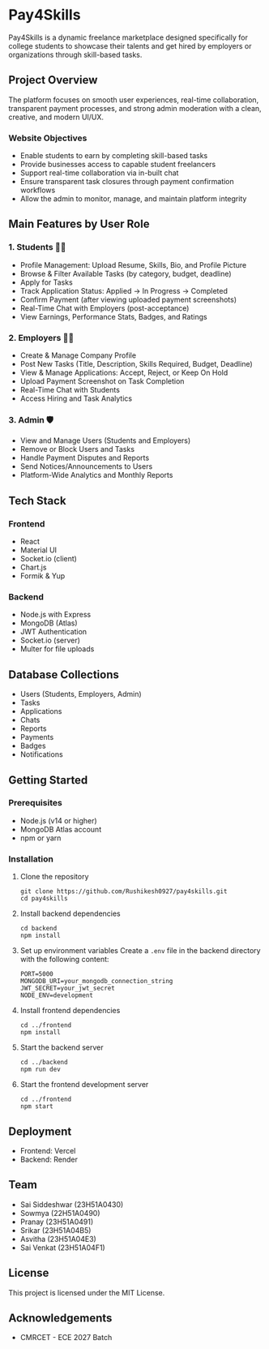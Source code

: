 # Pay4Skills

Pay4Skills is a dynamic freelance marketplace designed specifically for college students to showcase their talents and get hired by employers or organizations through skill-based tasks.

## Project Overview

The platform focuses on smooth user experiences, real-time collaboration, transparent payment processes, and strong admin moderation with a clean, creative, and modern UI/UX.

### Website Objectives

- Enable students to earn by completing skill-based tasks
- Provide businesses access to capable student freelancers
- Support real-time collaboration via in-built chat
- Ensure transparent task closures through payment confirmation workflows
- Allow the admin to monitor, manage, and maintain platform integrity

## Main Features by User Role

### 1. Students 👩‍🎓
- Profile Management: Upload Resume, Skills, Bio, and Profile Picture
- Browse & Filter Available Tasks (by category, budget, deadline)
- Apply for Tasks
- Track Application Status: Applied → In Progress → Completed
- Confirm Payment (after viewing uploaded payment screenshots)
- Real-Time Chat with Employers (post-acceptance)
- View Earnings, Performance Stats, Badges, and Ratings

### 2. Employers 🧑‍💼
- Create & Manage Company Profile
- Post New Tasks (Title, Description, Skills Required, Budget, Deadline)
- View & Manage Applications: Accept, Reject, or Keep On Hold
- Upload Payment Screenshot on Task Completion
- Real-Time Chat with Students
- Access Hiring and Task Analytics

### 3. Admin 🛡
- View and Manage Users (Students and Employers)
- Remove or Block Users and Tasks
- Handle Payment Disputes and Reports
- Send Notices/Announcements to Users
- Platform-Wide Analytics and Monthly Reports

## Tech Stack

### Frontend
- React
- Material UI
- Socket.io (client)
- Chart.js
- Formik & Yup

### Backend
- Node.js with Express
- MongoDB (Atlas)
- JWT Authentication
- Socket.io (server)
- Multer for file uploads

## Database Collections
- Users (Students, Employers, Admin)
- Tasks
- Applications
- Chats
- Reports
- Payments
- Badges
- Notifications

## Getting Started

### Prerequisites
- Node.js (v14 or higher)
- MongoDB Atlas account
- npm or yarn

### Installation

1. Clone the repository
   ```
   git clone https://github.com/Rushikesh0927/pay4skills.git
   cd pay4skills
   ```

2. Install backend dependencies
   ```
   cd backend
   npm install
   ```

3. Set up environment variables
   Create a `.env` file in the backend directory with the following content:
   ```
   PORT=5000
   MONGODB_URI=your_mongodb_connection_string
   JWT_SECRET=your_jwt_secret
   NODE_ENV=development
   ```

4. Install frontend dependencies
   ```
   cd ../frontend
   npm install
   ```

5. Start the backend server
   ```
   cd ../backend
   npm run dev
   ```

6. Start the frontend development server
   ```
   cd ../frontend
   npm start
   ```

## Deployment

- Frontend: Vercel
- Backend: Render

## Team

- Sai Siddeshwar (23H51A0430)
- Sowmya (22H51A0490)
- Pranay (23H51A0491)
- Srikar (23H51A04B5)
- Asvitha (23H51A04E3)
- Sai Venkat (23H51A04F1)

## License

This project is licensed under the MIT License.

## Acknowledgements

- CMRCET - ECE 2027 Batch 